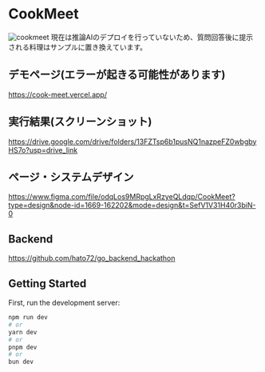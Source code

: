 # CookMeet
![cookmeet](https://github.com/hato72/CookMeet/assets/139688965/f9638a58-3cf7-4b10-a659-2f53a4dee5fb)
現在は推論AIのデプロイを行っていないため、質問回答後に提示される料理はサンプルに置き換えています。

## デモページ(エラーが起きる可能性があります)
https://cook-meet.vercel.app/

## 実行結果(スクリーンショット)
https://drive.google.com/drive/folders/13FZTsp6b1pusNQ1nazpeFZ0wbgbyHS7o?usp=drive_link

## ページ・システムデザイン
https://www.figma.com/file/odqLos9MRpgLxRzyeQLdqp/CookMeet?type=design&node-id=1669-162202&mode=design&t=SefV1V31H40r3biN-0

<!--https://www.canva.com/design/DAGDn8CWwbs/gXv1wxaqmERPnnyMMvZp3Q/edit -->

## Backend
https://github.com/hato72/go_backend_hackathon

## Getting Started

First, run the development server:

```bash
npm run dev
# or
yarn dev
# or
pnpm dev
# or
bun dev
```

